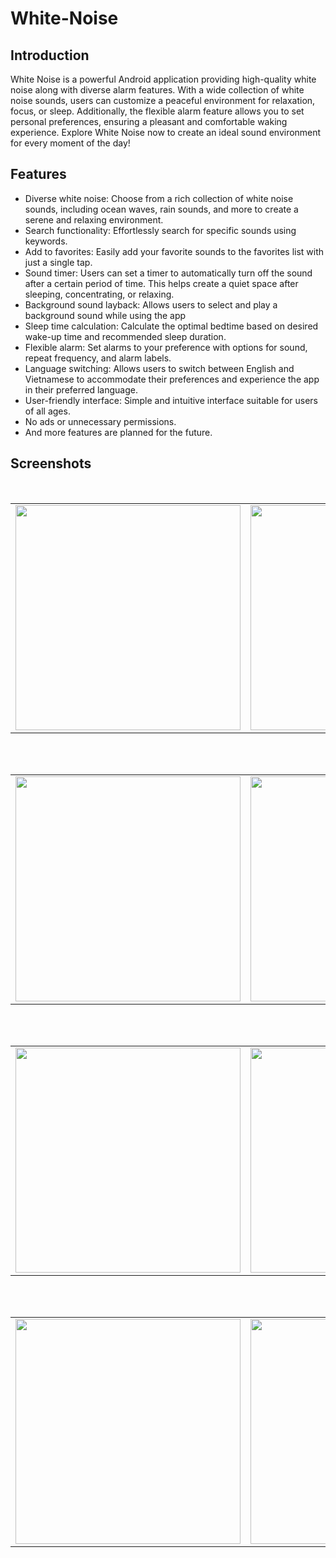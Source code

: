 # White-Noise
Introduction
-----------------
White Noise is a powerful Android application providing high-quality white noise along with diverse alarm features. With a wide collection of white noise sounds, users can customize a peaceful environment for relaxation, focus, or sleep. 
Additionally, the flexible alarm feature allows you to set personal preferences, ensuring a pleasant and comfortable waking experience. Explore White Noise now to create an ideal sound environment for every moment of the day!
## Features
- Diverse white noise: Choose from a rich collection of white noise sounds, including ocean waves, rain sounds, and more to create a serene and relaxing environment.
- Search functionality: Effortlessly search for specific sounds using keywords.
- Add to favorites: Easily add your favorite sounds to the favorites list with just a single tap.
- Sound timer: Users can set a timer to automatically turn off the sound after a certain period of time. This helps create a quiet space after sleeping, concentrating, or relaxing.
- Background sound layback: Allows users to select and play a background sound while using the app
- Sleep time calculation: Calculate the optimal bedtime based on desired wake-up time and recommended sleep duration.
- Flexible alarm: Set alarms to your preference with options for sound, repeat frequency, and alarm labels.
- Language switching: Allows users to switch between English and Vietnamese to accommodate their preferences and experience the app in their preferred language.
- User-friendly interface: Simple and intuitive interface suitable for users of all ages.
- No ads or unnecessary permissions.
- And more features are planned for the future.
## Screenshots
</br>
<div align="center">
   <table align="center" border="0" >
  <tr>
    <td>
<img width="360"
src="https://github.com/theAnh1823/White-Noise/assets/113270703/bf163c32-0bc6-4e99-a2c0-bab3c8f74a68"/>
       <td><img width="360"
src="https://github.com/theAnh1823/White-Noise/assets/113270703/448f1b04-34ac-410a-bc15-9a96c0c6318c"/>
    </td>
     <td> <img width="360"
src="https://github.com/theAnh1823/White-Noise/assets/113270703/c8fc1a4a-fb39-4631-a808-e521ac26d622"/></td>
  </table>
  </div>
</br>
<div align="center">
  <table align="center" border="0" >
  <tr>
    <td> <img width="360"
src="https://github.com/theAnh1823/White-Noise/assets/113270703/801c93ba-a621-4cb6-b35c-621aab039ddb"/></td>
     <td> <img width="360"
src="https://github.com/theAnh1823/White-Noise/assets/113270703/30caf15b-a6b7-41ef-a600-bf01a50f6395"/></td>
     <td> <img width="360"
src="https://github.com/theAnh1823/White-Noise/assets/113270703/e3f2d0d1-07e4-42b8-9c32-c3ea83adee6f"/></td>
  </tr>
</table>
  </div>
</br>
<div align="center">
  <table align="center" border="0" >
  <tr>
    <td> <img width="360"
src="https://github.com/theAnh1823/White-Noise/assets/113270703/5569fdbc-fd3a-49a2-9b63-179109982aea"/></td>
    <td> <img width="360"
src="https://github.com/theAnh1823/White-Noise/assets/113270703/47b71025-f610-482a-b19c-848dfda22ad1"/></td>
     <td> <img width="360"
src="https://github.com/theAnh1823/White-Noise/assets/113270703/4f443a60-2be6-4087-9a97-cf09f915ab2a"/></td>
  </tr>
</table>
  </div>
</br>
<div align="center">
  <table align="center" border="0" >
  <tr>
    <td> <img width="360"
src="https://github.com/theAnh1823/White-Noise/assets/113270703/68c802cf-1881-4232-bfdf-f1e1b7b7332f"/></td>
    <td> <img width="360"
src="https://github.com/theAnh1823/White-Noise/assets/113270703/6cf52d31-e037-46a1-a1d4-b2233296ce06"/></td>
     <td> <img width="360"
src="https://github.com/theAnh1823/White-Noise/assets/113270703/1e746fb7-4a94-4cbf-9acd-7e7e638fb1e6"/></td>
  </tr>
</table>
  </div>
</br>
